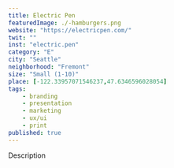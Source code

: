 ```yaml
---
title: Electric Pen
featuredImage: ./-hamburgers.png
website: "https://electricpen.com/"
twit: ""
inst: "electric.pen"
category: "E"
city: "Seattle"
neighborhood: "Fremont"
size: "Small (1-10)"
place: [-122.33957071546237,47.6346596028054]
tags:
    - branding
    - presentation
    - marketing
    - ux/ui
    - print
published: true
---
```


Description
